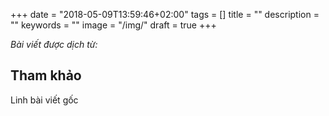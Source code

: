 +++
date = "2018-05-09T13:59:46+02:00"
tags = []
title = ""
description = ""
keywords = ""
image = "/img/"
draft = true
+++

*Bài viết được dịch từ: []()*

## Tham khảo
Linh bài viết gốc
